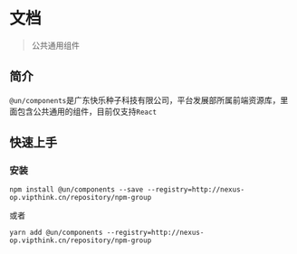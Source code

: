# 文档

> 公共通用组件

## 简介

`@un/components`是广东快乐种子科技有限公司，平台发展部所属前端资源库，里面包含公共通用的组件，目前仅支持`React`

## 快速上手

### 安装

```shell
npm install @un/components --save --registry=http://nexus-op.vipthink.cn/repository/npm-group
```

或者

```shell
yarn add @un/components --registry=http://nexus-op.vipthink.cn/repository/npm-group
```

